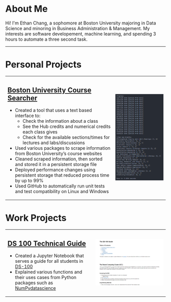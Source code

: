 # About Me
Hi! I'm Ethan Chang, a sophomore at Boston University majoring in Data Science and minoring in Business Administration & Management. My interests are software developement, machine learning, and spending 3 hours to automate a three second task.

---
# Personal Projects
<table style="border-collapse: collapse; border: none;">
  <tr style="border: none;">
    <td style=style="border: none;">
      <a href="https://github.com/ethanc-ec/ScheduleHub"><h2>Boston University Course Searcher</h2></a>
      <ul>
        <li>Created a tool that uses a text based interface to:
        <ul>
          <li>Check the information about a class</li>
          <li>See the Hub credits and numerical credits each class gives</li>
          <li>Check for the available sections/times for lectures and labs/discussions</li>
        </ul></li>
        <li>Used various packages to scrape information from Boston University’s course websites</li>
        <li>Cleaned scraped information, then sorted and stored it in a persistent storage file</li>
        <li>Deployed performance changes using persistent storage that reduced process time by up to 99%</li>
        <li>Used GitHub to automatically run unit tests and test compatibility on Linux and Windows</li>
      </ul>
    </td>
    <td style=style="border: none;">
      <img src="assets/img/schedulehub.png">
    </td>
  </tr>
</table>

# Work Projects
<table style="border-collapse: collapse; border: none;">
  <tr style="border: none;">
    <td style=style="border: none;">
      <a href="https://github.com/langdon/ds-100/tree/cethan-ec_file_jupyter-draft"><h2>DS 100 Technical Guide</h2></a>
      <ul>
        <li>Created a Jupyter Notebook that serves a guide for all students in <a href="https://www.bu.edu/academics/cds/courses/cds-ds-100/">DS-100</a></li>
        <li>Explained various functions and their uses cases from Python packages such as <a href="https://numpy.org/">NumPy</a><a href="http://data8.org/zero-to-data-8/datascience.html">datascience</a></li>
      </ul>
    </td>
    <td style=style="border: none;">
      <img src="assets/img/ds-100_guide.png">
    </td>
  </tr>
</table>

